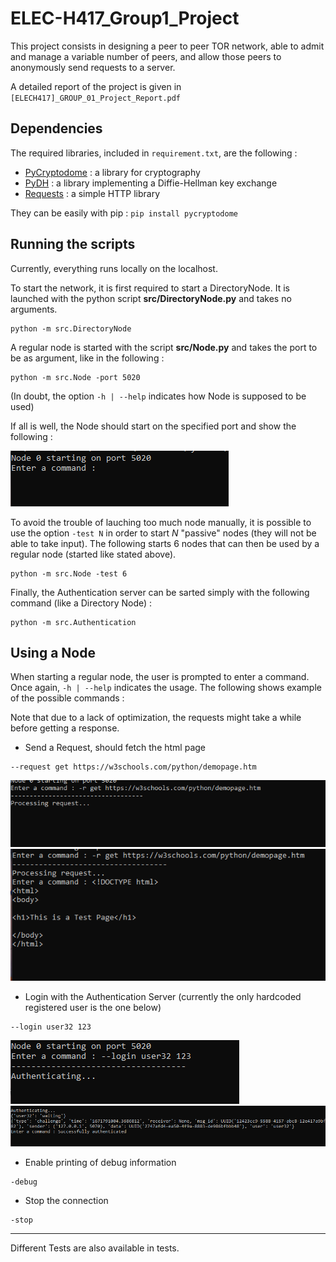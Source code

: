 # ELEC-H417_Group1_Project  
  
This project consists in designing a peer to peer TOR network, able to admit and manage a variable number of peers, and allow those peers to anonymously send requests to a server.  

A detailed report of the project is given in `[ELECH417]_GROUP_01_Project_Report.pdf`

## Dependencies

The required libraries, included in `requirement.txt`, are the following :

- [PyCryptodome](https://pycryptodome.readthedocs.io/en/latest/#) : a library for cryptography
- [PyDH](https://pypi.org/project/pyDH/) : a library implementing a Diffie-Hellman key exchange
- [Requests](https://requests.readthedocs.io/en/latest/) : a simple HTTP library

They can be easily with pip :  `pip install pycryptodome `  

## Running the scripts

Currently, everything runs locally on the localhost. 

To start the network, it is first required to start a DirectoryNode. It is launched with the python script **src/DirectoryNode.py** and takes no arguments.

```
python -m src.DirectoryNode
```

A regular node is started with the script **src/Node.py** and takes the port to be as argument, like in the following :

```
python -m src.Node -port 5020
```

(In doubt, the option `-h | --help` indicates how Node is supposed to be used)

If all is well, the Node should start on the specified port and show the following : 

![img](images/node.PNG)

To avoid the trouble of lauching too much node manually, it is possible to use the option `-test N` in order to start *N* "passive" nodes (they will not be able to take input). The following starts 6 nodes that can then be used by a regular node (started like stated above).

```
python -m src.Node -test 6
```

Finally, the Authentication server can be sarted simply with the following command (like a Directory Node) :

```
python -m src.Authentication
```

## Using a Node

When starting a regular node, the user is prompted to enter a command. Once again, `-h | --help` indicates the usage. The following shows example of the possible commands :

Note that due to a lack of optimization, the requests might take a while before getting a response.

- Send a Request, should fetch the html page
```
--request get https://w3schools.com/python/demopage.htm
```

![Sending a request](images/request.PNG)
![Receiving the html page](images/html.PNG)


- Login with the Authentication Server (currently the only hardcoded registered user is the one below)
```
--login user32 123
```

![Requesting authentication](images/auth.PNG)
![Successfully authenticated](images/success.PNG)

- Enable printing of debug information
```
-debug
```

- Stop the connection
```
-stop
```

___

Different Tests are also available in tests.